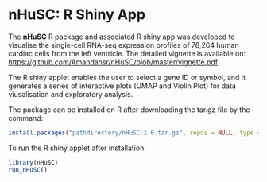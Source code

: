 # nHuSC: R Shiny App
The **nHuSC** R package and associated R shiny app was developed to visualise the single-cell RNA-seq expression profiles of 78,264 human cardiac cells from the left ventricle. The detailed vignette is available on: https://github.com/Amandahsr/nHuSC/blob/master/vignette.pdf 

The R shiny applet enables the user to select a gene ID or symbol, and it generates a series of interactive plots (UMAP and Violin Plot) for data viusalisation and exploratory analysis.

The package can be installed on R after downloading the tar.gz file by the command:
```r
install.packages("pathdirectory/nHuSC.1.0.tar.gz", repos = NULL, type = "source")
```

To run the R shiny applet after installation:
```r
library(nHuSC)
run_nHuSC()
```
